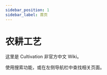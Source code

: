 ```yaml
---
sidebar_position: 1
sidebar_label: 首页
---
```


# 农耕工艺

这里是 Cultivation 非官方中文 Wiki。

使用搜索功能，或在左侧导航栏中查找相关页面。
